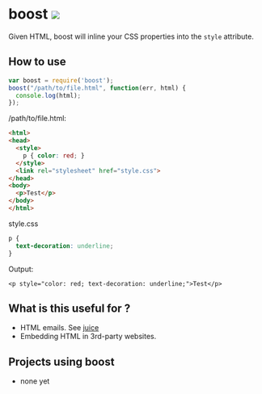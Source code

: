 # boost ![](http://i.imgur.com/fSEY9.gif)

Given HTML, boost will inline your CSS properties into the `style` attribute.

## How to use

```js
var boost = require('boost');
boost("/path/to/file.html", function(err, html) {
  console.log(html);
});
```

/path/to/file.html:
```html
<html>
<head>
  <style>
    p { color: red; }
  </style>
  <link rel="stylesheet" href="style.css">
</head>
<body>
  <p>Test</p>
</body>
</html>
```

style.css
```css
p {
  text-decoration: underline;
}
```

Output:
```
<p style="color: red; text-decoration: underline;">Test</p>
```

## What is this useful for ?

- HTML emails. See [juice](https://github.com/LearnBoost/juice)
- Embedding HTML in 3rd-party websites.

## Projects using boost

- none yet
